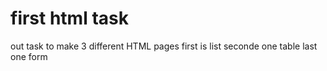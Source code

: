 # first html task
out task to make 3  different HTML pages
first is list 
seconde one table
last one form 

